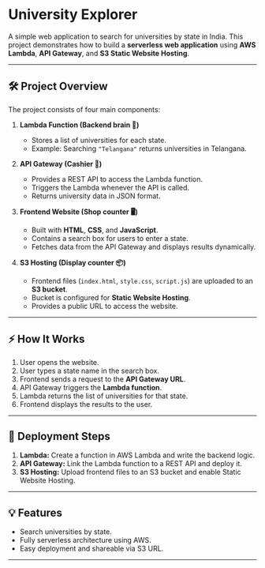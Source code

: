 # University Explorer

A simple web application to search for universities by state in India. This project demonstrates how to build a **serverless web application** using **AWS Lambda**, **API Gateway**, and **S3 Static Website Hosting**.

---

## 🛠 Project Overview

The project consists of four main components:

1. **Lambda Function (Backend brain 🧠)**  
   - Stores a list of universities for each state.  
   - Example: Searching `"Telangana"` returns universities in Telangana.

2. **API Gateway (Cashier 🧾)**  
   - Provides a REST API to access the Lambda function.  
   - Triggers the Lambda whenever the API is called.  
   - Returns university data in JSON format.

3. **Frontend Website (Shop counter 🖥)**  
   - Built with **HTML**, **CSS**, and **JavaScript**.  
   - Contains a search box for users to enter a state.  
   - Fetches data from the API Gateway and displays results dynamically.

4. **S3 Hosting (Display counter 📦)**  
   - Frontend files (`index.html`, `style.css`, `script.js`) are uploaded to an **S3 bucket**.  
   - Bucket is configured for **Static Website Hosting**.  
   - Provides a public URL to access the website.

---

## ⚡ How It Works

1. User opens the website.  
2. User types a state name in the search box.  
3. Frontend sends a request to the **API Gateway URL**.  
4. API Gateway triggers the **Lambda function**.  
5. Lambda returns the list of universities for that state.  
6. Frontend displays the results to the user.

---


## 🚀 Deployment Steps

1. **Lambda:** Create a function in AWS Lambda and write the backend logic.  
2. **API Gateway:** Link the Lambda function to a REST API and deploy it.  
3. **S3 Hosting:** Upload frontend files to an S3 bucket and enable Static Website Hosting.  

---

## 💡 Features

- Search universities by state.  
- Fully serverless architecture using AWS.  
- Easy deployment and shareable via S3 URL.  

---
